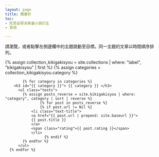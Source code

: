 ```yaml
---
layout: page
title: 聞書抄
toc:
- 陀思妥耶夫斯基小說衍生 
- 其他 

---
```


<div>請瀏覽，或者點擊左側邊欄中的主題跳動至目標。同一主題的文章以時間順序排列。</div>

<div class="toc">

  {% assign collection_kikigakisyou = site.collections | where: "label", "kikigakisyou" | first %}
  {% assign categories = collection_kikigakisyou.category %}

			{% for category in categories %}
        <h3 id="{{ category }}"> {{ category }} </h3>
          <ul class="texts">
            {% assign posts_reverse = site.kikigakisyou | where: "category", category | sort | reverse %}
				    {% for post in posts_reverse %}
			  	    {% if post.url != Nil %}
                <li class="text-title">
                <a href="{{ post.url | prepend: site.baseurl }}">
                {{ post.title }} 
                </a>
                <span class="rating">{{ post.rating }}</span>
                </li>
				      {% endif %}
            {% endfor %} 
          </ul> 
      {% endfor %}

</div>
